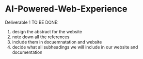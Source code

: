 # AI-Powered-Web-Experience


Deliverable 1
TO BE DONE:
1. design the abstract for the website
2. note down all the references
3. include them in docuemnatation and website
4. decide what all  subheadings we will include in our website and documentation